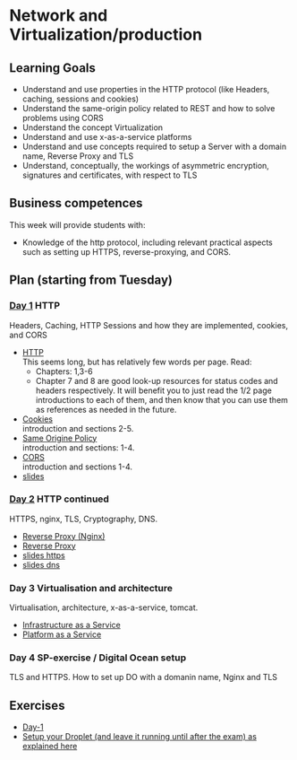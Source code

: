 # Network and Virtualization/production

## Learning Goals
  * Understand and use properties in the HTTP protocol (like Headers, caching,
    sessions and cookies)
  * Understand the same-origin policy related to REST and how to solve problems
    using CORS
  * Understand the concept Virtualization 
  * Understand and use x-as-a-service platforms
  * Understand and use concepts required to setup a Server with a domain name,
    Reverse Proxy and TLS 
  * Understand, conceptually, the workings of asymmetric encryption, signatures
    and certificates, with respect to TLS

## Business competences
This week will provide students with:
  * Knowledge of the http protocol, including relevant practical aspects such as
    setting up HTTPS, reverse-proxying, and CORS.

## Plan (starting from Tuesday)

### [Day 1](Day1) HTTP
Headers, Caching, HTTP Sessions and how they are implemented, cookies, and CORS

- [HTTP](http://www.tutorialspoint.com/http/http_tutorial.pdf)  
  This seems long, but has relatively few words per page. Read:
    * Chapters: 1,3-6  
    * Chapter 7 and 8 are good look-up resources for status codes and headers
      respectively. It will benefit you to just read the 1/2 page introductions
      to each of them, and then know that you can use them as references as
      needed in the future.
- [Cookies](https://en.wikipedia.org/wiki/HTTP_cookie)  
  introduction and sections 2-5.
- [Same Origine Policy](https://en.wikipedia.org/wiki/Same-origin_policy)  
  introduction and sections: 1-4.
- [CORS](https://en.wikipedia.org/wiki/Cross-origin_resource_sharing)  
  introduction and sections 1-4.
- [slides](Day1/HTTP.pdf)
<!--
- [Slides](https://efif.sharepoint.com/sites/cph/Lyngby/_layouts/15/guestaccess.aspx?docid=05f956c9304fe4b3b9ef5e626ce1df3bd&authkey=AfFUG-AXhD79TJgI9sDhnxY)
  introduction and sections 1-4.
  -->

### [Day 2](Day2) HTTP continued
HTTPS, nginx, TLS, Cryptography, DNS.
- [Reverse Proxy (Nginx)](https://www.nginx.com/resources/glossary/reverse-proxy-server/)
- [Reverse Proxy](https://en.wikipedia.org/wiki/Reverse_proxy)
- [slides https](Day2/NetworkSecurity.pdf)
- [slides dns](Day2/dns.pdf)

### Day 3 Virtualisation and architecture
Virtualisation, architecture, x-as-a-service, tomcat.

- [Infrastructure as a Service](https://www.ibm.com/developerworks/cloud/library/cl-cloudservices1iaas/index.html)
- [Platform as a Service](https://www.ibm.com/developerworks/cloud/library/cl-cloudservices2paas/index.html)
<!--
- [slides](Day3/virtualization.pdf)
-->

### Day 4 SP-exercise / Digital Ocean setup
TLS and HTTPS. How to set up DO with a domanin name, Nginx and TLS


## Exercises 

<!--
| Level | Expectation |
| ------ | ----------- |
| Green | Ex1.1-5 Ex2.1-2, Ex2.4 Ex2.5 (except c) Ex3|
| Yellow | Ex1.6 Ex2.3 (except d.3) Ex2.5.c.1|
| Red | Ex1.7 Ex2.3.d Ex2.5.c.2|
-->
  * [Day-1](https://docs.google.com/document/d/1OjKW7PGWn231x4mWqhDNtBqTfZGlrS7a21io--BnGLA/edit?usp=sharing)
  * [Setup your Droplet (and leave it running until after the exam) as explained here](https://docs.google.com/document/d/1dhdOmyrq2JQc-MxIgn-IsSq3if1crjPbgeFLy7vmWcw/edit)

